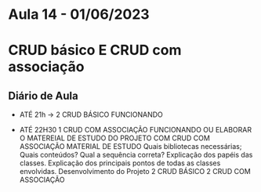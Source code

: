 # Aula 14 - 01/06/2023

# CRUD básico E CRUD com associação

## Diário de Aula

* ATÉ 21h → 2 CRUD BÁSICO FUNCIONANDO

* ATÉ 22H30
1 CRUD COM ASSOCIAÇÃO FUNCIONANDO OU ELABORAR O MATEREIAL DE ESTUDO DO PROJETO COM CRUD COM ASSOCIAÇÃO
MATERIAL DE ESTUDO
Quais bibliotecas necessárias;
Quais conteúdos?
Qual a sequência correta?
Explicação dos papéis das classes.
Explicação dos principais pontos de todas as classes envolvidas.
Desenvolvimento do Projeto
2 CRUD BÁSICO
2 CRUD COM ASSOCIAÇÃO
